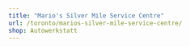 ```yaml
---
title: "Mario's Silver Mile Service Centre"
url: /toronto/marios-silver-mile-service-centre/
shop: Autowerkstatt
---
```

